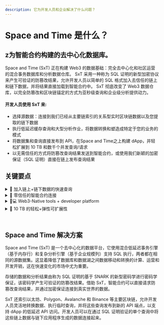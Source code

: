 ```yaml
---
description: 它为开发人员和企业解决了什么问题？
---
```


# Space and Time 是什么？

## z为智能合约构建的去中心化数据库。

Space and Time (SxT) 正在构建 Web3 的数据基础：完全去中心化和社区运营的混合事务数据库和分析数据仓库。 SxT 采用一种称为 SQL 证明的新型加密协议来产生可验证的防篡改结果，允许开发人员以简单的 SQL 格式加入去信任的链上和链下数据，并将结果直接加载到智能合约中。 SxT 彻底改变了 Web3 数据仓库，以完全防篡改和区块链锚定的方式为亚秒级查询和企业级分析提供动力。

#### 开发人员使用 SxT 来:&#x20;

* 选择源数据：连接到我们已经从主要链索引的关系型实时区块链数据以及您提取的链下数据
* 执行低延迟缓存查询和大型分析作业，将数据转换和塑造成特定于您的业务的模式
* 将数据集和查询直接发布到 API，在Space and Time之上构建 dApp，并轻松扩展到 10 TB 和数千个并发查询/请求
* 以无需信任的方式将防篡改查询结果发送到智能合约，或使用我们新颖的加密保证（SQL 证明）直接在链上发布查询结果

## 关键要点 <a href="#key-takeaways" id="key-takeaways"></a>

<details>

<summary><span data-gb-custom-inline data-tag="emoji" data-code="1f320">🌠</span>  加入链上+链下数据的快速查询</summary>

**从任何来源加载数据并运行生成可验证防篡改结果的亚秒级分析。**&#x20;

SxT 是一个事务数据库和分析数据仓库，它通过消除两个相似系统之间的数据移动和转换，简化了数据生态系统并减少了数据事务和分析用例之间的延迟。我们的混合数据引擎支持快速事务查找和海量分析作业，而 SQL 证明为从任何来源查询数据提供加密保证。

</details>

<details>

<summary><span data-gb-custom-inline data-tag="emoji" data-code="1f91d">🤝</span> 零信任的智能合约连接</summary>

**通过加密保证将现实世界数据直接连接到智能合约。**

SxT 提供侧链性能和链上透明度。我们实际上是一个高性能的侧链数据库，锚定到另一个 L1 以实现表状态在时间点的可审计性、透明度和不变性。借助 SxT，智能合约可以以完全防篡改、无需信任的方式加载链下数据。

</details>

<details>

<summary><span data-gb-custom-inline data-tag="emoji" data-code="1f468-1f4bb">👨💻</span> Web3-Native tools + developer platform</summary>

**使用完全无需信任且由社区运营的数据仓库为多链 dApp 提供动力。**

SxT 对开发人员友好，具有标准 SQL 和传统 JDBC 驱动程序。现代 API 和原生区块链索引允许 Web2 和 Web3 应用程序/dApps 直接连接到 SxT。

</details>

<details>

<summary><span data-gb-custom-inline data-tag="emoji" data-code="1f33f">🌿</span> 10 TB 的轻松+弹性可扩展性</summary>

**借助 Web3 保证扩展到企业规模。**

SxT 开辟了 Web3 以前无法实现的数据大小和计算复杂性级别。我们在保持完全去中心化和防篡改的同时，创造了全新且复杂的商业机会。

</details>

​

## Space and Time 解决方案

Space and Time (SxT) 是一个去中心化的数据平台，它使用混合低延迟事务引擎（基于内存行）和复杂分析引擎（基于企业规模列）支持 SQL 执行，两者都在相同的源数据集。这显着降低了数据库和数据湖之间数据移动和转换的计算、运营和开发开销，这在快速变化的市场中尤为重要。

存储的数据和分析结果由称为 SQL 证明的基于 SNARK 的新型密码学进行密码学保证，该密码学产生可验证的防篡改结果。借助 SxT，智能合约可以直接请求防篡改查询结果，并通过加密保证连接到真实世界的数据。

SxT 还索引以太坊、Polygon、Avalanche 和 Binance 等主要区块链，允许开发人员灵活地转换数据、执行临时查询，并将这些查询发布到新的 API 端点，以支持 dApp 的低延迟 API 访问。开发人员可以在通过 SQL 证明验证的单个查询中将这些链上数据与链下应用程序生成的数据连接起来。
